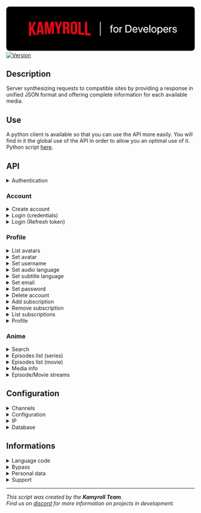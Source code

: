 ![Kamyroll-Developers](/resource/kamyroll_developers.png?raw=true)  
[![Version](https://img.shields.io/badge/Version-v3.17.0-green.svg)](https://shields.io/)
## Description
Server synthesizing requests to compatible sites by providing a response in unified JSON format and offering complete information for each available media.

## Use
A python client is available so that you can use the API more easily. You will find in it the global use of the API in order to allow you an optimal use of it. Python script [here](/python/main.py).


## API
<details><summary>Authentication</summary>

````yml
BASE_URL: 'https://api.kamyroll.tech' ('https://api-kamyroll.herokuapp.com' for the moment)
USER_AGENT: Kamyroll/3.17.0 Android/7.1.2 okhttp/4.9.1  
BASIC_AUTHORIZATION: Basic BCoB9f4m4lSlo+fp05PjlwWcplxQXDT+N+1FfvsyoF41YSy8nH+kuJBQowYrVkiZq6PvTvjFEoQQvzJOt3pJZA==  
````
</details>


### Account
<details><summary>Create account</summary>

Request
```https
  POST /accounts/v2
```
Headers
````json
{
  "user-agent": "USER_AGENT",
  "authorization": "BASIC_AUTHORIZATION"
}
````
Body
````json
{
  "email": "EMAIL",
  "password": "PASSWORD"
}
````
</details>

<details><summary>Login (credentials)</summary>

Request
```https
  POST /auth/v1/token
```
Headers
````json
{
  "user-agent": "USER_AGENT",
  "authorization": "BASIC_AUTHORIZATION"
}
````
Body
````json
{
  "email": "EMAIL",
  "password": "PASSWORD",
  "grant_type": "password",
  "scope": "offline_access"
}
````
</details>

<details><summary>Login (Refresh token)</summary>

Request
```https
  POST /auth/v1/token
```
Headers
````json
{
  "user-agent": "USER_AGENT",
  "authorization": "BASIC_AUTHORIZATION"
}
````
Body
````json
{
  "refresh_token": "REFRESH_TOKEN",
  "grant_type": "refresh_token",
  "scope": "offline_access"
}
````
</details>


### Profile
<details><summary>List avatars</summary>

Request
```https
  GET /assets/v1/avatar
```
Headers
````json
{
  "user-agent": "USER_AGENT",
  "authorization": "BEARER_AUTHORIZATION"
}
````
</details>

<details><summary>Set avatar</summary>

Request
```https
  PUT /accounts/v1/me/profile
```
Headers
````json
{
  "user-agent": "USER_AGENT",
  "authorization": "BEARER_AUTHORIZATION"
}
````
Body
````json
{
  "avatar": "AVATAR"
}
````
</details>

<details><summary>Set username</summary>

Request
```https
  PUT /accounts/v1/me/profile
```
Headers
````json
{
  "user-agent": "USER_AGENT",
  "authorization": "BEARER_AUTHORIZATION"
}
````
Body
````json
{
  "username": "USERNAME"
}
````
</details>

<details><summary>Set audio language</summary>

Request
```https
  PUT /accounts/v1/me/profile
```
Headers
````json
{
  "user-agent": "USER_AGENT",
  "authorization": "BEARER_AUTHORIZATION"
}
````
Body
````json
{
  "preferred_audio_language": "LOCALE"
}
````
</details>

<details><summary>Set subtitle language</summary>

Request
```https
  PUT /accounts/v1/me/profile
```
Headers
````json
{
  "user-agent": "USER_AGENT",
  "authorization": "BEARER_AUTHORIZATION"
}
````
Body
````json
{
  "preferred_subtitle_language": "LOCALE"
}
````
</details>

<details><summary>Set email</summary>

Request
```https
  PUT /accounts/v1/me/credentials
```
Headers
````json
{
  "user-agent": "USER_AGENT",
  "authorization": "BEARER_AUTHORIZATION"
}
````
Body
````json
{
  "current_password": "PASSWORD",
  "email": "EMAIL"
}
````
</details>

<details><summary>Set password</summary>

Request
```https
  PUT /accounts/v1/me/credentials
```
Headers
````json
{
  "user-agent": "USER_AGENT",
  "authorization": "BEARER_AUTHORIZATION"
}
````
Body
````json
{
  "current_password": "PASSWORD",
  "password": "PASSWORD"
}
````
</details>

<details><summary>Delete account</summary>

Request
```https
  PUT /accounts/v1/me/credentials
```
Headers
````json
{
  "user-agent": "USER_AGENT",
  "authorization": "BEARER_AUTHORIZATION"
}
````
Body
````json
{
  "current_password": "PASSWORD",
  "scope": "delete_profile"
}
````
</details>

<details><summary>Add subscription</summary>

Request
```https
  PUT /accounts/v1/me/credentials
```
Headers
````json
{
  "user-agent": "USER_AGENT",
  "authorization": "BEARER_AUTHORIZATION"
}
````
Body
````json
{
  "current_password": "PASSWORD",
  "channel_id": "CHANNEL_ID",
  "email": "EMAIL",
  "password": "PASSWORD",
  "scope": "add_channel"
}
````
</details>

<details><summary>Remove subscription</summary>

Request
```https
  PUT /accounts/v1/me/credentials
```
Headers
````json
{
  "user-agent": "USER_AGENT",
  "authorization": "BEARER_AUTHORIZATION"
}
````
Body
````json
{
  "current_password": "PASSWORD",
  "channel_id": "CHANNEL_ID",
  "scope": "remove_channel"
}
````
</details>

<details><summary>List subscriptions</summary>

Request
```https
  GET /subs/v1/subscriptions
```
Headers
````json
{
  "user-agent": "USER_AGENT",
  "authorization": "BEARER_AUTHORIZATION"
}
````
</details>

<details><summary>Profile</summary>

Request
```https
  GET /accounts/v1/me/profile
```
Headers
````json
{
  "user-agent": "USER_AGENT",
  "authorization": "BEARER_AUTHORIZATION"
}
````
</details>


### Anime
<details><summary>Search</summary>

Request
```https
  GET /content/v1/search
```
Headers
````json
{
  "user-agent": "USER_AGENT",
  "authorization": "BEARER_AUTHORIZATION"
}
````
Queries
````json
{
  "channel_id": "CHANNEL_ID",
  "query": "QUERY",
  "limit": "LIMIT",
  "locale": "LOCALE"
}
````
</details>

<details><summary>Episodes list (series)</summary>

Request
```https
  GET /content/v1/seasons
```
Headers
````json
{
  "user-agent": "USER_AGENT",
  "authorization": "BEARER_AUTHORIZATION"
}
````
Queries
````json
{
  "channel_id": "CHANNEL_ID",
  "id": "SERIES_ID",
  "locale": "LOCALE"
}
````
</details>

<details><summary>Episodes list (movie)</summary>

Request
```https
  GET /content/v1/movies
```
Headers
````json
{
  "user-agent": "USER_AGENT",
  "authorization": "BEARER_AUTHORIZATION"
}
````
Queries
````json
{
  "channel_id": "CHANNEL_ID",
  "id": "MOVIE_ID",
  "locale": "LOCALE"
}
````
</details>

<details><summary>Media info</summary>

Request
```https
  GET /content/v1/media
```
Headers
````json
{
  "user-agent": "USER_AGENT",
  "authorization": "BEARER_AUTHORIZATION"
}
````
Queries
````json
{
  "channel_id": "CHANNEL_ID",
  "id": "MEDIA_ID",
  "locale": "LOCALE"
}
````
</details>

<details><summary>Episode/Movie streams</summary>

Request
```https
  GET /videos/v1/streams
```
Headers
````json
{
  "user-agent": "USER_AGENT",
  "authorization": "BEARER_AUTHORIZATION"
}
````
Queries
````json
{
  "channel_id": "CHANNEL_ID",
  "id": "MEDIA_ID",
  "locale": "LOCALE",
  "type": "TYPE"
}
````
</details>


## Configuration
<details><summary>Channels</summary>

Request
```https
  GET /index/v1/channels
```
Headers
````json
{
  "user-agent": "USER_AGENT",
  "authorization": "BEARER_AUTHORIZATION"
}
````
</details>

<details><summary>Configuration</summary>

Request
```https
  GET /index/v1/config
```
Headers
````json
{
  "user-agent": "USER_AGENT",
  "authorization": "BEARER_AUTHORIZATION"
}
````
</details>

<details><summary>IP</summary>

Request
```https
  GET /index/v2/ip
```
Headers
````json
{
  "user-agent": "USER_AGENT",
  "authorization": "BEARER_AUTHORIZATION"
}
````
</details>

<details><summary>Database</summary>

Request
```https
  GET /index/v2/database
```
Headers
````json
{
  "user-agent": "USER_AGENT",
  "authorization": "BEARER_AUTHORIZATION"
}
````
</details>


## Informations
<details><summary>Language code</summary>

| Code      | Language               |
| :-------- | :--------------------- |
| `ar-SA`   | Arabic (Saudi Arabia)  |
| `de-DE`   | German                 |
| `en-US`   | English (USA)          |
| `es-419`  | Spanish                |
| `es-ES`   | Spanish (Spain)        |
| `fr-FR`   | French (France)        |
| `it-IT`   | Italian                |
| `pt-BR`   | Portuguese (Brazil)    |
| `pt-PT`   | Portuguese (Portugal)  |
| `ru-RU`   | Russian                |
| `zh-CN`   | Chinese                |
| `tr-TR`   | Turkish                |
| `ar-ME`   | Arabic (Montenegro)    |
| `ja-JP`   | Japanese               |
| ``        | Off                    |

</details>

<details><summary>Bypass</summary>

## Working
The bypass consists of being able to unlock access to videos reserved for paying subscribers on the various price-based services. However, this is not a bug or a fault of the sites. The bypass works using real paid accounts that allow you to generate streaming links thanks to them. This service is offered for free although it is a real cost, that's why not all platforms are supported or the bypass may be unavailable for some of them.

## Identification
The bypass is associated with accounts internal to the script, it does not use credentials data from other API users. Bypass credentials are not disclosed in any way and may be removed at the donor's request if desired.
</details>

<details><summary>Personal data</summary>

Adding a subscription to a service in order to use your personal account if desired requires saving credentials on the API. However, this information is protected (RSA encrypted) and can only be used through your kamyroll account. Once saved, it is possible to withdraw and modify them but not to obtain them in order to ensure the integrity of the data.
</details>

<details><summary>Support</summary>

If you like the service, you have several possibilities to help us by contacting us on our discord server.
To support us, you can:
- Donate money to ensure bypass longevity and developer support
- Share your premium account credentials for use as a bypass
- Talk about us to developers or communities
</details>


---
*This script was created by the __Kamyroll Team__.  
Find us on [discord](https://discord.com/invite/g6JzYbh) for more information on projects in development.*
